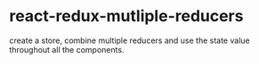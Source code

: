# react-redux-mutliple-reducers

create a store, combine multiple reducers and use the state value throughout all the components.
